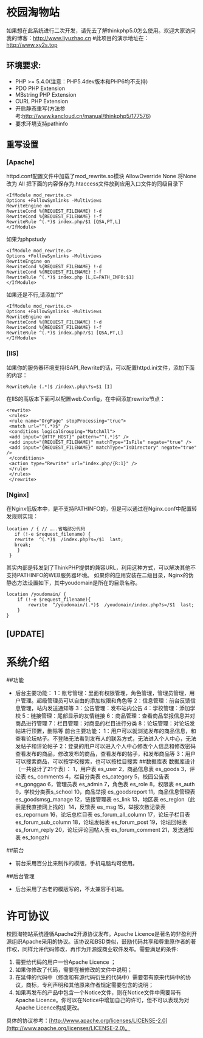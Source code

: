 # 校园淘物站

如果想在此系统进行二次开发，请先去了解thinkphp5.0怎么使用。欢迎大家访问我的博客：http://www.liyuzhao.cn
#此项目的演示地址在：
http://www.xy2s.top

## 环境要求:
* PHP >= 5.4.0(注意：PHP5.4dev版本和PHP6均不支持)
* PDO PHP Extension
* MBstring PHP Extension
* CURL PHP Extension
* 开启静态重写(方法参考:http://www.kancloud.cn/manual/thinkphp5/177576)
* 要求环境支持pathinfo

## 重写设置
### [Apache]
httpd.conf配置文件中加载了mod_rewrite.so模块
AllowOverride None 将None改为 All
把下面的内容保存为.htaccess文件放到应用入口文件的同级目录下
 
```
<IfModule mod_rewrite.c>
Options +FollowSymlinks -Multiviews
RewriteEngine on
RewriteCond %{REQUEST_FILENAME} !-d
RewriteCond %{REQUEST_FILENAME} !-f
RewriteRule ^(.*)$ index.php/$1 [QSA,PT,L]
</IfModule>
```
如果为phpstudy

```
<IfModule mod_rewrite.c>
Options +FollowSymlinks -Multiviews
RewriteEngine on
RewriteCond %{REQUEST_FILENAME} !-d
RewriteCond %{REQUEST_FILENAME} !-f
RewriteRule ^(.*)$ index.php [L,E=PATH_INFO:$1]
</IfModule>
```
如果还是不行,请添加"?"

```
<IfModule mod_rewrite.c>
Options +FollowSymlinks -Multiviews
RewriteEngine on
RewriteCond %{REQUEST_FILENAME} !-d
RewriteCond %{REQUEST_FILENAME} !-f
RewriteRule ^(.*)$ index.php?/$1 [QSA,PT,L]
</IfModule>
```
### [IIS]
如果你的服务器环境支持ISAPI_Rewrite的话，可以配置httpd.ini文件，添加下面的内容：
```
RewriteRule (.*)$ /index\.php\?s=$1 [I]
```
在IIS的高版本下面可以配置web.Config，在中间添加rewrite节点：

```
<rewrite>
 <rules>
 <rule name="OrgPage" stopProcessing="true">
 <match url="^(.*)$" />
 <conditions logicalGrouping="MatchAll">
 <add input="{HTTP_HOST}" pattern="^(.*)$" />
 <add input="{REQUEST_FILENAME}" matchType="IsFile" negate="true" />
 <add input="{REQUEST_FILENAME}" matchType="IsDirectory" negate="true" />
 </conditions>
 <action type="Rewrite" url="index.php/{R:1}" />
 </rule>
 </rules>
 </rewrite>
```
### [Nginx]
在Nginx低版本中，是不支持PATHINFO的，但是可以通过在Nginx.conf中配置转发规则实现：
```
location / { // …..省略部分代码
   if (!-e $request_filename) {
   rewrite  ^(.*)$  /index.php?s=/$1  last;
   break;
    }
 }
```
其实内部是转发到了ThinkPHP提供的兼容URL，利用这种方式，可以解决其他不支持PATHINFO的WEB服务器环境。
如果你的应用安装在二级目录，Nginx的伪静态方法设置如下，其中youdomain是所在的目录名称。
```
location /youdomain/ {
    if (!-e $request_filename){
        rewrite  ^/youdomain/(.*)$  /youdomain/index.php?s=/$1  last;
    }
}
```

## [UPDATE]

# 系统介绍
##功能
- 后台主要功能：
  1：账号管理：里面有权限管理，角色管理，管理员管理，用户管理。超级管理员可以自由的添加权限和角色等
  2：信息管理：前台反馈信息管理，站内发送通知等
  3：公告管理：发布站内公告
  4：学校管理：添加学校
  5：链接管理：尾部显示的友情链接
  6：商品管理：查看商品举报信息并对商品进行管理 
  7：栏目管理：对商品的栏目进行分类
  8：论坛管理：对论坛发帖进行顶置，删除等
  前台主要功能：
  1：用户可以就浏览发布的商品信息，和查看论坛帖子。不登陆无法看到发布人的联系方式，无法进入个人中心，无法发帖子和评论帖子
  2：登录的用户可以进入个人中心修改个人信息和修改密码查看发布的商品，修改发布的商品，查看发布的帖子，和发布商品等
  3：用户可以搜索商品，可以按学校搜索，也可以按栏目搜索
##数据库表
数据库设计（一共设计了21个表）：
1，用户表 es_user 2，商品信息表 es_goods 3，评论表 es_ comments
4，栏目分类表 es_category 5，校园公告表 es_gonggao 6，管理员表 es_admin  7，角色表 es_role 8，权限表 es_auth 9，学校分类表s_school 10，商品举报 es_goodsreport 11，商品信息管理表 es_goodsmsg_manage 12，链接管理表 es_link 13，地区表  es_region（此表是我直接网上找的）14，反馈表 es_msg 15，举报次数记录表 es_repornum 16，论坛总栏目表  es_forum_all_column 17，论坛子栏目表 es_forum_sub_column 18，论坛发帖表 es_forum_post 19，论坛回帖表 es_forum_reply 20，论坛评论回帖人表 es_forum_comment 21，发送通知表 es_tongzhi

##前台
- 前台采用百分比来制作的模版，手机电脑均可使用。

##后台管理

- 后台采用了古老的模版写的，不太兼容手机端。



# 许可协议

校园淘物站系统遵循Apache2开源协议发布。Apache Licence是著名的非盈利开源组织Apache采用的协议。该协议和BSD类似，鼓励代码共享和尊重原作者的著作权，同样允许代码修改，再作为开源或商业软件发布。需要满足的条件:

1. 需要给代码的用户一份Apache Licence ；
2. 如果你修改了代码，需要在被修改的文件中说明；
3. 在延伸的代码中（修改和有源代码衍生的代码中）需要带有原来代码中的协议，商标，专利声明和其他原来作者规定需要包含的说明；
4. 如果再发布的产品中包含一个Notice文件，则在Notice文件中需要带有Apache Licence。你可以在Notice中增加自己的许可，但不可以表现为对Apache Licence构成更改。

具体的协议参考：[http://www.apache.org/licenses/LICENSE-2.0](http://www.apache.org/licenses/LICENSE-2.0)。